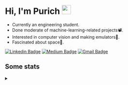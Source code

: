 <h1 align="left">Hi, I'm Purich
<img src="https://media.giphy.com/media/hvRJCLFzcasrR4ia7z/giphy.gif" width="30px"/></h1>

* Currently an engineering student.
* Done moderate of machine-learning-related projects:film_projector:.
* Interested in computer vision and making emulators:space_invader:.
* Fascinated about space:milky_way:.

[![Linkedin Badge](https://img.shields.io/badge/-Purich-blue?style=flat-square&logo=Linkedin&logoColor=white&link=https://www.linkedin.com/in/purich-siritip-16b3b3255/)](https://www.linkedin.com/in/purich-siritip-16b3b3255) [![Medium Badge](https://img.shields.io/badge/-@purich-gray?style=flat-square&labelColor=000000&logo=Medium&link=https://medium.com/@phuritsiritip)](https://medium.com/@phuritsiritip)
[![Gmail Badge](https://img.shields.io/badge/-mark.phurit@gmail.com-c14438?style=flat-square&logo=Gmail&logoColor=white&link=mailto:mark.phurit@gmail.com)](mailto:mark.phurit@gmail.com)

## Some stats

<details>
  <summary></summary>
  
  <!--START_SECTION:waka-->
**I'm a Night 🦉** 

```text
🌞 Morning       84 commits       ███████░░░░░░░░░░░░░░░░░░   27.63 % 
🌆 Daytime       65 commits       █████░░░░░░░░░░░░░░░░░░░░   21.38 % 
🌃 Evening      131 commits       ██████████░░░░░░░░░░░░░░░   43.09 % 
🌙 Night         24 commits       ██░░░░░░░░░░░░░░░░░░░░░░░   07.89 % 

```


📊 **This Week I Spent My Time On** 

```text
💬 Programming Languages: 
Python                   2 hrs 58 mins       █████████████████████████   99.99 % 
C++                      0 secs              ░░░░░░░░░░░░░░░░░░░░░░░░░   00.01 % 

🐱‍💻 Projects: 
Computer Programming     2 hrs 59 mins       █████████████████████████   100.00 % 

```


<!--END_SECTION:waka-->

  <!--START_SECTION:waka-simple-->

```text
From: 19 January 2023 - To: 16 February 2023

Total Time: 22 hrs 58 mins

Python       19 hrs 49 mins  █████████████████████▓░░░   86.28 %
C++          1 hr 38 mins    █▓░░░░░░░░░░░░░░░░░░░░░░░   07.14 %
YAML         47 mins         █░░░░░░░░░░░░░░░░░░░░░░░░   03.46 %
Markdown     10 mins         ▒░░░░░░░░░░░░░░░░░░░░░░░░   00.79 %
Git Config   8 mins          ░░░░░░░░░░░░░░░░░░░░░░░░░   00.61 %
Other        6 mins          ░░░░░░░░░░░░░░░░░░░░░░░░░   00.46 %
```

<!--END_SECTION:waka-simple-->

  <!--![Anurag's GitHub stats](https://github-readme-stats.vercel.app/api?username=vikimark&show_icons=true&theme=gruvbox_light)-->
  
</details>

<!--
**vikimark/vikimark** is a ✨ _special_ ✨ repository because its `README.md` (this file) appears on your GitHub profile.

Here are some ideas to get you started:

- 🔭 I’m currently working on ...
- 🌱 I’m currently learning ...
- 👯 I’m looking to collaborate on ...
- 🤔 I’m looking for help with ...
- 💬 Ask me about ...
- 📫 How to reach me: ...
- 😄 Pronouns: ...
- ⚡ Fun fact: ...
-->
